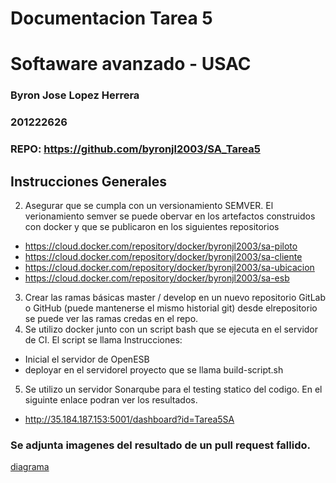# Documentacion Tarea 5
# Softaware avanzado - USAC
### Byron Jose Lopez Herrera
### 201222626
### REPO: https://github.com/byronjl2003/SA_Tarea5

## Instrucciones Generales
2. Asegurar que se cumpla con un versionamiento SEMVER.
El verionamiento semver se puede obervar en los artefactos construidos con docker y que se publicaron en los siguientes repositorios
- https://cloud.docker.com/repository/docker/byronjl2003/sa-piloto
- https://cloud.docker.com/repository/docker/byronjl2003/sa-cliente
- https://cloud.docker.com/repository/docker/byronjl2003/sa-ubicacion
- https://cloud.docker.com/repository/docker/byronjl2003/sa-esb
3.  Crear las ramas básicas master / develop en un nuevo repositorio GitLab o GitHub (puede mantenerse el mismo historial git)
desde elrepositorio se puede ver las ramas credas en el repo.
4. Se utilizo docker junto con un script bash que se ejecuta en el servidor de CI. El script se llama
Instrucciones:
- Inicial el servidor de OpenESB
- deployar en el servidorel proyecto que se llama build-script.sh
5. Se utilizo un servidor Sonarqube para el testing statico del codigo. En el siguinte enlace podran ver los resultados.
- http://35.184.187.153:5001/dashboard?id=Tarea5SA

### Se adjunta imagenes del resultado de un pull request fallido.
[diagrama][logo]

[logo]: https://raw.githubusercontent.com/byronjl2003/SA-Tarea5/Develop/github.com_byronjl2003_SA-Tarea5_pull_4.png "pull request"


